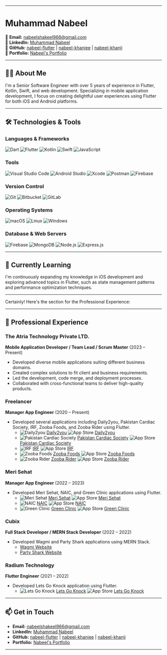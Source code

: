 
---

# Muhammad Nabeel
📧 **Email:** [nabeelshakeel966@gmail.com](mailto:nabeelshakeel966@gmail.com)  
🔗 **LinkedIn:** [Muhammad Nabeel](https://www.linkedin.com/in/nabeel-flutter/)  
🔗 **GitHub:** [nabeel-flutter](https://github.com/nabeel-flutter) | [nabeel-khanjee](https://github.com/nabeel-khanjee) | [nabeel-khanji](https://github.com/nabeel-khanji)  
🔗 **Portfolio:** [Nabeel's Portfolio](https://read.cv/nabeelkhanjee)

---

## 👨‍💻 About Me
I'm a Senior Software Engineer with over 5 years of experience in Flutter, Kotlin, Swift, and web development. Specializing in mobile application development, I focus on creating delightful user experiences using Flutter for both iOS and Android platforms.

---

## 🛠️ Technologies & Tools

### Languages & Frameworks
![Dart](https://img.shields.io/badge/Dart-0175C2?style=for-the-badge&logo=dart&logoColor=white)
![Flutter](https://img.shields.io/badge/Flutter-02569B?style=for-the-badge&logo=flutter&logoColor=white)
![Kotlin](https://img.shields.io/badge/Kotlin-0095D5?style=for-the-badge&logo=kotlin&logoColor=white)
![Swift](https://img.shields.io/badge/Swift-FA7343?style=for-the-badge&logo=swift&logoColor=white)
![JavaScript](https://img.shields.io/badge/JavaScript-F7DF1E?style=for-the-badge&logo=javascript&logoColor=black)

### Tools
![Visual Studio Code](https://img.shields.io/badge/Visual%20Studio%20Code-0078D4?style=for-the-badge&logo=visual-studio-code&logoColor=white)
![Android Studio](https://img.shields.io/badge/Android%20Studio-3DDC84?style=for-the-badge&logo=android-studio&logoColor=white)
![Xcode](https://img.shields.io/badge/Xcode-1575F9?style=for-the-badge&logo=xcode&logoColor=white)
![Postman](https://img.shields.io/badge/Postman-FF6C37?style=for-the-badge&logo=postman&logoColor=white)
![Firebase](https://img.shields.io/badge/Firebase-FFCA28?style=for-the-badge&logo=firebase&logoColor=white)

### Version Control
![Git](https://img.shields.io/badge/Git-F05032?style=for-the-badge&logo=git&logoColor=white)
![Bitbucket](https://img.shields.io/badge/Bitbucket-0052CC?style=for-the-badge&logo=bitbucket&logoColor=white)
![GitLab](https://img.shields.io/badge/GitLab-FC6D26?style=for-the-badge&logo=gitlab&logoColor=white)

### Operating Systems
![macOS](https://img.shields.io/badge/macOS-000000?style=for-the-badge&logo=apple&logoColor=white)
![Linux](https://img.shields.io/badge/Linux-FCC624?style=for-the-badge&logo=linux&logoColor=black)
![Windows](https://img.shields.io/badge/Windows-0078D6?style=for-the-badge&logo=windows&logoColor=white)

### Database & Web Servers
![Firebase](https://img.shields.io/badge/Firebase-FFCA28?style=for-the-badge&logo=firebase&logoColor=white)
![MongoDB](https://img.shields.io/badge/MongoDB-47A248?style=for-the-badge&logo=mongodb&logoColor=white)
![Node.js](https://img.shields.io/badge/Node.js-339933?style=for-the-badge&logo=node-dot-js&logoColor=white)
![Express.js](https://img.shields.io/badge/Express.js-000000?style=for-the-badge&logo=express&logoColor=white)

---

## 🌱 Currently Learning
I'm continuously expanding my knowledge in iOS development and exploring advanced topics in Flutter, such as state management patterns and performance optimization techniques.

---

Certainly! Here's the section for the Professional Experience:

---

## 💼 Professional Experience

### The Atria Technology Private LTD.
**Mobile Application Developer / Team Lead / Scrum Master** (2023 – Present)
- Developed diverse mobile applications suiting different business domains.
- Created complex solutions to fit client and business requirements.
- Led the development, code merge, and deployment processes.
- Collaborated with cross-functional teams to deliver high-quality products.

### Freelancer
**Manager App Engineer** (2020 – Present)
- Developed several applications including Daily2you, Pakistan Cardiac Society, IRF, Zooba Foods, and Zooba Rider using Flutter.
  - ![Daily2you](https://img.shields.io/badge/Google_Play-414141?style=flat&logo=google-play&logoColor=white) [Daily2you](https://play.google.com/store/apps/details?id=com.daily2you.customer) ![App Store](https://img.shields.io/badge/App_Store-414141?style=flat&logo=apple&logoColor=white) [Daily2you](https://apps.apple.com/pk/app/daily2you-partner/id1611292873)
  - ![Pakistan Cardiac Society](https://img.shields.io/badge/Google_Play-414141?style=flat&logo=google-play&logoColor=white) [Pakistan Cardiac Society](https://play.google.com/store/apps/details?id=com.getz_pharma.pcs) ![App Store](https://img.shields.io/badge/App_Store-414141?style=flat&logo=apple&logoColor=white) [Pakistan Cardiac Society](https://apps.apple.com/ph/app/pakistan-cardiac-society/id6444396092)
  - ![IRF](https://img.shields.io/badge/Google_Play-414141?style=flat&logo=google-play&logoColor=white) [IRF](https://play.google.com/store/apps/details?id=com.getz_pharma.irf) ![App Store](https://img.shields.io/badge/App_Store-414141?style=flat&logo=apple&logoColor=white) [IRF](https://apps.apple.com/ph/app/respiratory-forum/id6446242920)
  - ![Zooba Foods](https://img.shields.io/badge/Google_Play-414141?style=flat&logo=google-play&logoColor=white) [Zooba Foods](https://play.google.com/store/apps/details?id=com.midwaretech.zooba) ![App Store](https://img.shields.io/badge/App_Store-414141?style=flat&logo=apple&logoColor=white) [Zooba Foods](https://apps.apple.com/pk/app/zooba-foods/id6443798583)
  - ![Zooba Rider](https://img.shields.io/badge/Google_Play-414141?style=flat&logo=google-play&logoColor=white) [Zooba Rider](https://play.google.com/store/apps/details?id=com.midwaretech.zoob_rider_android) ![App Store](https://img.shields.io/badge/App_Store-414141?style=flat&logo=apple&logoColor=white) [Zooba Rider](https://apps.apple.com/pk/app/zooba-rider-app/id6444166324)

### Meri Sehat
**Manager App Engineer** (2022 – 2023)
- Developed Meri Sehat, NAIC, and Green Clinic applications using Flutter.
  - ![Meri Sehat](https://img.shields.io/badge/Google_Play-414141?style=flat&logo=google-play&logoColor=white) [Meri Sehat](https://play.google.com/store/apps/details?id=pk.merisehat.app&pli=1) ![App Store](https://img.shields.io/badge/App_Store-414141?style=flat&logo=apple&logoColor=white) [Meri Sehat](https://apps.apple.com/us/app/meri-sehat/id1643174046)
  - ![NAIC](https://img.shields.io/badge/Google_Play-414141?style=flat&logo=google-play&logoColor=white) [NAIC](https://play.google.com/store/apps/details?id=com.getz_pharma.nicvd) ![App Store](https://img.shields.io/badge/App_Store-414141?style=flat&logo=apple&logoColor=white) [NAIC](https://apps.apple.com/ph/app/nicvd-app/id1662095265)
  - ![Green Clinic](https://img.shields.io/badge/Google_Play-414141?style=flat&logo=google-play&logoColor=white) [Green Clinic](https://play.google.com/store/apps/details?id=pk.greenclinic.app&hl=en_CA&gl=US) ![App Store](https://img.shields.io/badge/App_Store-414141?style=flat&logo=apple&logoColor=white) [Green Clinic](https://apps.apple.com/ph/app/green-clinic-philippines/id1524429532)

### Cubix
**Full Stack Developer / MERN Stack Developer** (2022 – 2022)
- Developed Wagmi and Party Shark applications using MERN Stack.
  - [Wagmi Website](https://www.wagmigame.io/en)
  - [Party Shark Website](https://www.partyshark.com/)

### Radium Technology
**Flutter Engineer** (2021 – 2022)
- Developed Lets Go Knock application using Flutter.
  - ![Lets Go Knock](https://img.shields.io/badge/Google_Play-414141?style=flat&logo=google-play&logoColor=white) [Lets Go Knock](https://play.google.com/store/apps/details?id=com.doortodoor.doorknocker.android) ![App Store](https://img.shields.io/badge/App_Store-414141?style=flat&logo=apple&logoColor=white) [Lets Go Knock](https://apps.apple.com/us/app/lets-go-knock/id1596423708)

---

## 📫 Get in Touch
- **Email:** [nabeelshakeel966@gmail.com](mailto:nabeelshakeel966@gmail.com)
- **LinkedIn:** [Muhammad Nabeel](https://www.linkedin.com/in/nabeel-flutter/)
- **GitHub:** [nabeel-flutter](https://github.com/nabeel-flutter) | [nabeel-khanjee](https://github.com/nabeel-khanjee) | [nabeel-khanji](https://github.com/nabeel-khanji)
- **Portfolio:** [Nabeel's Portfolio](https://read.cv/nabeelkhanjee)

---
